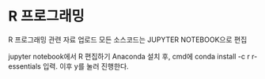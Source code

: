 # R 프로그래밍
R 프로그래밍 관련 자료 업로드
모든 소스코드는 JUPYTER NOTEBOOK으로 편집

jupyter notebook에서 R 편집하기
Anaconda 설치 후, cmd에 conda install -c r r-essentials 입력. 이후 y를 눌러 진행한다.
